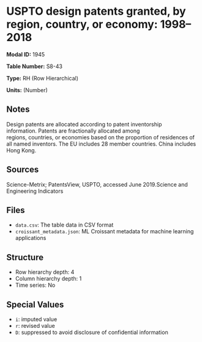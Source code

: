 # USPTO design patents granted, by region, country, or economy: 1998–2018

**Modal ID:** 1945

**Table Number:** S8-43

**Type:** RH (Row Hierarchical)

**Units:** (Number)

## Notes

Design patents are allocated according to patent inventorship information. Patents are fractionally allocated among regions, countries, or economies based on the proportion of residences of all named inventors. The EU includes 28 member countries. China includes Hong Kong.

## Sources

Science-Metrix; PatentsView, USPTO, accessed June 2019.Science and Engineering Indicators

## Files

- `data.csv`: The table data in CSV format
- `croissant_metadata.json`: ML Croissant metadata for machine learning applications

## Structure

- Row hierarchy depth: 4
- Column hierarchy depth: 1
- Time series: No

## Special Values

- `i`: imputed value
- `r`: revised value
- `D`: suppressed to avoid disclosure of confidential information
